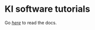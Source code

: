 # KI software tutorials

Go *[here](https://phawthorne.github.io/ki-tutorials/)* to read the docs. 
